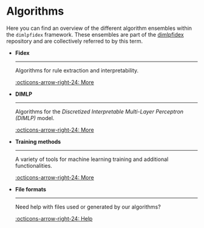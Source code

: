 # Algorithms

Here you can find an overview of the different algorithm ensembles within the `dimlpfidex` framework. These ensembles are part of the [dimlpfidex](https://github.com/HES-XPLAIN/dimlpfidex) repository and are collectively referred to by this term.

<div class="grid cards" markdown>

-   **Fidex**

    ---

    Algorithms for rule extraction and interpretability.

    [:octicons-arrow-right-24: More](fidex/overview.md)


-   **DIMLP**

    ---

    Algorithms for the *Discretized Interpretable Multi-Layer Perceptron (DIMLP)* model.

    [:octicons-arrow-right-24: More](dimlp/overview.md)

-   **Training methods**

    ---

    A variety of tools for machine learning training and additional functionalities.

    [:octicons-arrow-right-24: More](training-methods/overview.md)


-   **File formats**

    ---

    Need help with files used or generated by our algorithms?

    [:octicons-arrow-right-24: Help](../file-formats/overview.md)
</div>